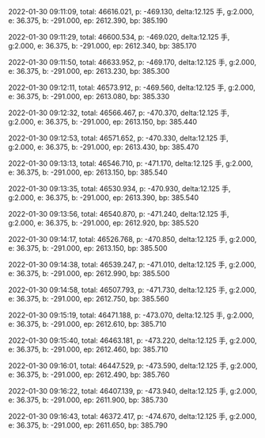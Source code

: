 2022-01-30 09:11:09, total: 46616.021, p: -469.130, delta:12.125 手, g:2.000, e: 36.375, b: -291.000, ep: 2612.390, bp: 385.190

2022-01-30 09:11:29, total: 46600.534, p: -469.020, delta:12.125 手, g:2.000, e: 36.375, b: -291.000, ep: 2612.340, bp: 385.170

2022-01-30 09:11:50, total: 46633.952, p: -469.170, delta:12.125 手, g:2.000, e: 36.375, b: -291.000, ep: 2613.230, bp: 385.300

2022-01-30 09:12:11, total: 46573.912, p: -469.560, delta:12.125 手, g:2.000, e: 36.375, b: -291.000, ep: 2613.080, bp: 385.330

2022-01-30 09:12:32, total: 46566.467, p: -470.370, delta:12.125 手, g:2.000, e: 36.375, b: -291.000, ep: 2613.150, bp: 385.440

2022-01-30 09:12:53, total: 46571.652, p: -470.330, delta:12.125 手, g:2.000, e: 36.375, b: -291.000, ep: 2613.430, bp: 385.470

2022-01-30 09:13:13, total: 46546.710, p: -471.170, delta:12.125 手, g:2.000, e: 36.375, b: -291.000, ep: 2613.150, bp: 385.540

2022-01-30 09:13:35, total: 46530.934, p: -470.930, delta:12.125 手, g:2.000, e: 36.375, b: -291.000, ep: 2613.390, bp: 385.540

2022-01-30 09:13:56, total: 46540.870, p: -471.240, delta:12.125 手, g:2.000, e: 36.375, b: -291.000, ep: 2612.920, bp: 385.520

2022-01-30 09:14:17, total: 46526.768, p: -470.850, delta:12.125 手, g:2.000, e: 36.375, b: -291.000, ep: 2613.150, bp: 385.500

2022-01-30 09:14:38, total: 46539.247, p: -471.010, delta:12.125 手, g:2.000, e: 36.375, b: -291.000, ep: 2612.990, bp: 385.500

2022-01-30 09:14:58, total: 46507.793, p: -471.730, delta:12.125 手, g:2.000, e: 36.375, b: -291.000, ep: 2612.750, bp: 385.560

2022-01-30 09:15:19, total: 46471.188, p: -473.070, delta:12.125 手, g:2.000, e: 36.375, b: -291.000, ep: 2612.610, bp: 385.710

2022-01-30 09:15:40, total: 46463.181, p: -473.220, delta:12.125 手, g:2.000, e: 36.375, b: -291.000, ep: 2612.460, bp: 385.710

2022-01-30 09:16:01, total: 46447.529, p: -473.590, delta:12.125 手, g:2.000, e: 36.375, b: -291.000, ep: 2612.490, bp: 385.760

2022-01-30 09:16:22, total: 46407.139, p: -473.940, delta:12.125 手, g:2.000, e: 36.375, b: -291.000, ep: 2611.900, bp: 385.730

2022-01-30 09:16:43, total: 46372.417, p: -474.670, delta:12.125 手, g:2.000, e: 36.375, b: -291.000, ep: 2611.650, bp: 385.790